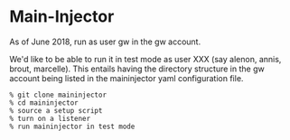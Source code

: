 # Main-Injector

As of June 2018, run as user gw in the gw account. 

We'd like to be able to run it in test mode as user XXX (say alenon, annis, brout, marcelle). This entails having the directory structure in the gw account being listed in the maininjector yaml configuration file.

```unix
% git clone maininjector
% cd maininjector
% source a setup script
% turn on a listener
% run maininjector in test mode
```
